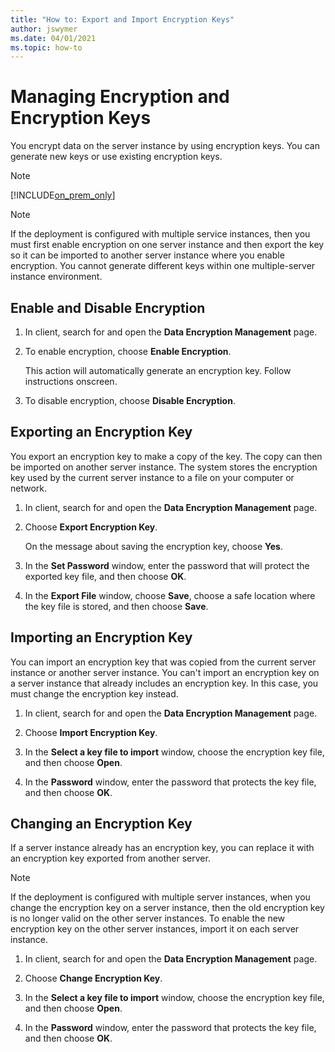 ```yaml
---
title: "How to: Export and Import Encryption Keys"
author: jswymer
ms.date: 04/01/2021
ms.topic: how-to
---
```


# Managing Encryption and Encryption Keys

You encrypt data on the server instance by using encryption keys. You can generate new keys or use existing encryption keys.  

> [!NOTE]
> [!INCLUDE[on_prem_only](../developer/includes/on_prem_only.md)]

> [!NOTE]  
>  If the deployment is configured with multiple service instances, then you must first enable encryption on one server instance and then export the key so it can be imported to another server instance where you enable encryption. You cannot generate different keys within one multiple-server instance environment.  

## <a name="encryption"></a> Enable and Disable Encryption

1.  In client, search for and open the **Data Encryption Management** page.

2.  To enable encryption, choose **Enable Encryption**.

    This action will automatically generate an encryption key. Follow instructions onscreen.  

2.  To disable encryption, choose **Disable Encryption**.  

## Exporting an Encryption Key
  
 You export an encryption key to make a copy of the key. The copy can then be imported on another server instance. The system stores the encryption key used by the current server instance to a file on your computer or network.  

1.  In client, search for and open the **Data Encryption Management** page.   

2.  Choose **Export Encryption Key**.  

     On the message about saving the encryption key, choose **Yes**.  

3.  In the **Set Password** window, enter the password that will protect the exported key file, and then choose **OK**.  

4.  In the **Export File** window, choose **Save**, choose a safe location where the key file is stored, and then choose **Save**.  

## Importing an Encryption Key
  
You can import an encryption key that was copied from the current server instance or another server instance. You can't import an encryption key on a server instance that already includes an encryption key. In this case, you must change the encryption key instead.  

1.  In client, search for and open the **Data Encryption Management** page.

2.  Choose **Import Encryption Key**.  

3.  In the **Select a key file to import** window, choose the encryption key file, and then choose **Open**.  

4.  In the **Password** window, enter the password that protects the key file, and then choose **OK**.  

## Changing an Encryption Key  

If a server instance already has an encryption key, you can replace it with an encryption key exported from another server.  

> [!NOTE]  
>  If the deployment is configured with multiple server instances, when you change the encryption key on a server instance, then the old encryption key is no longer valid on the other server instances. To enable the new encryption key on the other server instances, import it on each server instance.  


1.  In client, search for and open the **Data Encryption Management** page.

2.  Choose **Change Encryption Key**.  

3.  In the **Select a key file to import** window, choose the encryption key file, and then choose **Open**.  

4.  In the **Password** window, enter the password that protects the key file, and then choose **OK**.  
